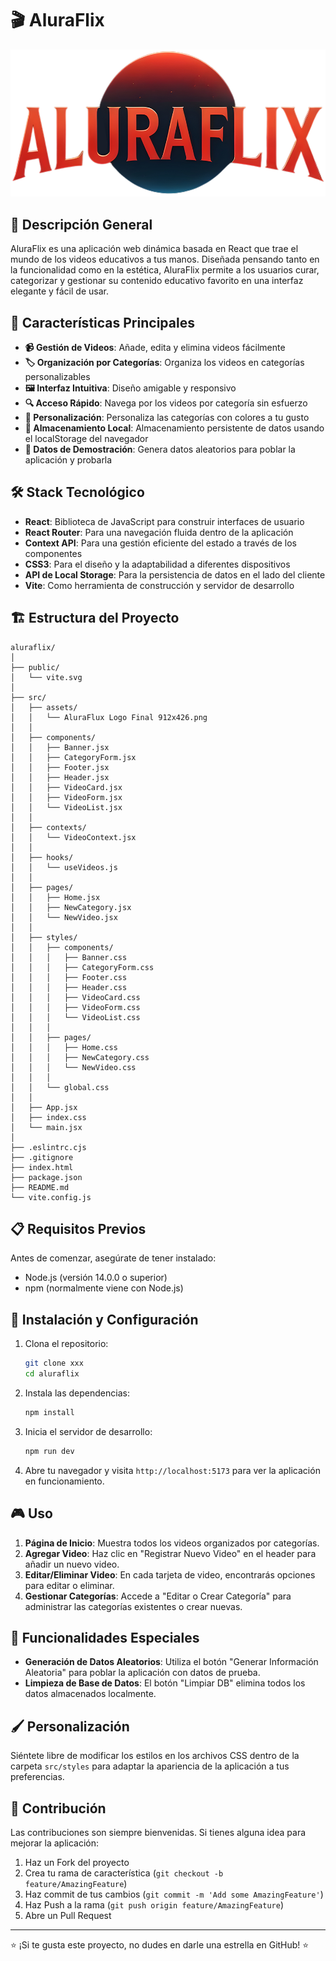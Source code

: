 # 🎬 AluraFlix

![Logo de AluraFlix](/src/assets/AluraFlux%20Logo%20Final%20912x426.png)

## 🌟 Descripción General

AluraFlix es una aplicación web dinámica basada en React que trae el mundo de los videos educativos a tus manos. Diseñada pensando tanto en la funcionalidad como en la estética, AluraFlix permite a los usuarios curar, categorizar y gestionar su contenido educativo favorito en una interfaz elegante y fácil de usar.

## 🚀 Características Principales

- **📹 Gestión de Videos**: Añade, edita y elimina videos fácilmente
- **🏷️ Organización por Categorías**: Organiza los videos en categorías personalizables
- **🖼️ Interfaz Intuitiva**: Diseño amigable y responsivo
- **🔍 Acceso Rápido**: Navega por los videos por categoría sin esfuerzo
- **🎨 Personalización**: Personaliza las categorías con colores a tu gusto
- **💾 Almacenamiento Local**: Almacenamiento persistente de datos usando el localStorage del navegador
- **🔄 Datos de Demostración**: Genera datos aleatorios para poblar la aplicación y probarla

## 🛠️ Stack Tecnológico

- **React**: Biblioteca de JavaScript para construir interfaces de usuario
- **React Router**: Para una navegación fluida dentro de la aplicación
- **Context API**: Para una gestión eficiente del estado a través de los componentes
- **CSS3**: Para el diseño y la adaptabilidad a diferentes dispositivos
- **API de Local Storage**: Para la persistencia de datos en el lado del cliente
- **Vite**: Como herramienta de construcción y servidor de desarrollo

## 🏗️ Estructura del Proyecto

```
aluraflix/
│
├── public/
│   └── vite.svg
│
├── src/
│   ├── assets/
│   │   └── AluraFlux Logo Final 912x426.png
│   │
│   ├── components/
│   │   ├── Banner.jsx
│   │   ├── CategoryForm.jsx
│   │   ├── Footer.jsx
│   │   ├── Header.jsx
│   │   ├── VideoCard.jsx
│   │   ├── VideoForm.jsx
│   │   └── VideoList.jsx
│   │
│   ├── contexts/
│   │   └── VideoContext.jsx
│   │
│   ├── hooks/
│   │   └── useVideos.js
│   │
│   ├── pages/
│   │   ├── Home.jsx
│   │   ├── NewCategory.jsx
│   │   └── NewVideo.jsx
│   │
│   ├── styles/
│   │   ├── components/
│   │   │   ├── Banner.css
│   │   │   ├── CategoryForm.css
│   │   │   ├── Footer.css
│   │   │   ├── Header.css
│   │   │   ├── VideoCard.css
│   │   │   ├── VideoForm.css
│   │   │   └── VideoList.css
│   │   │
│   │   ├── pages/
│   │   │   ├── Home.css
│   │   │   ├── NewCategory.css
│   │   │   └── NewVideo.css
│   │   │
│   │   └── global.css
│   │
│   ├── App.jsx
│   ├── index.css
│   └── main.jsx
│
├── .eslintrc.cjs
├── .gitignore
├── index.html
├── package.json
├── README.md
└── vite.config.js
```

## 📋 Requisitos Previos

Antes de comenzar, asegúrate de tener instalado:

- Node.js (versión 14.0.0 o superior)
- npm (normalmente viene con Node.js)

## 🚀 Instalación y Configuración

1. Clona el repositorio:
   ```bash
   git clone xxx
   cd aluraflix
   ```

2. Instala las dependencias:
   ```bash
   npm install
   ```

3. Inicia el servidor de desarrollo:
   ```bash
   npm run dev
   ```

4. Abre tu navegador y visita `http://localhost:5173` para ver la aplicación en funcionamiento.

## 🎮 Uso

1. **Página de Inicio**: Muestra todos los videos organizados por categorías.
2. **Agregar Video**: Haz clic en "Registrar Nuevo Video" en el header para añadir un nuevo video.
3. **Editar/Eliminar Video**: En cada tarjeta de video, encontrarás opciones para editar o eliminar.
4. **Gestionar Categorías**: Accede a "Editar o Crear Categoría" para administrar las categorías existentes o crear nuevas.

## 🧪 Funcionalidades Especiales

- **Generación de Datos Aleatorios**: Utiliza el botón "Generar Información Aleatoria" para poblar la aplicación con datos de prueba.
- **Limpieza de Base de Datos**: El botón "Limpiar DB" elimina todos los datos almacenados localmente.

## 🖌️ Personalización

Siéntete libre de modificar los estilos en los archivos CSS dentro de la carpeta `src/styles` para adaptar la apariencia de la aplicación a tus preferencias.

## 🤝 Contribución

Las contribuciones son siempre bienvenidas. Si tienes alguna idea para mejorar la aplicación:

1. Haz un Fork del proyecto
2. Crea tu rama de característica (`git checkout -b feature/AmazingFeature`)
3. Haz commit de tus cambios (`git commit -m 'Add some AmazingFeature'`)
4. Haz Push a la rama (`git push origin feature/AmazingFeature`)
5. Abre un Pull Request


---

⭐️ ¡Si te gusta este proyecto, no dudes en darle una estrella en GitHub! ⭐️
